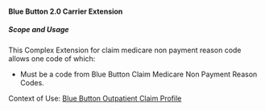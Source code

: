 #### Blue Button 2.0 Carrier Extension


##### Scope and Usage

This Complex Extension for claim medicare non payment reason code allows one code of which:

* Must be a code from Blue Button Claim Medicare Non Payment Reason Codes.

Context of Use: [Blue Button Outpatient Claim Profile]({{site.data.structuredefinitions.bluebutton-outpatient-claim.path}})
